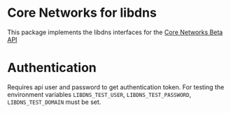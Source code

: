 Core Networks for libdns
========================

This package implements the libdns interfaces for the [Core Networks Beta API](https://beta.api.core-networks.de/doc/)

# Authentication

Requires api user and password to get authentication token. For testing the environment variables `LIBDNS_TEST_USER`, `LIBDNS_TEST_PASSWORD`, `LIBDNS_TEST_DOMAIN` must be set.
